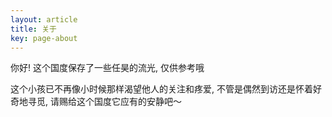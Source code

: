 ```yaml
---
layout: article
title: 关于
key: page-about
---
```


你好! 这个国度保存了一些任昊的流光, 仅供参考哦

这个小孩已不再像小时候那样渴望他人的关注和疼爱, 不管是偶然到访还是怀着好奇地寻觅, 请赐给这个国度它应有的安静吧～

<!--more-->